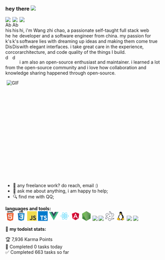 ### hey there <img src="https://media.giphy.com/media/hvRJCLFzcasrR4ia7z/giphy.gif" width="25px">
<a href="https://segmentfault.com/u/wangzc996" traget='_blank'>
  <img align="left" alt="Abhishek's Discord" width="22px" src="https://avatar-static.segmentfault.com/115/426/1154267036-5de60e2b2d436_huge256" />
</a>
<a href="https://wangzc.wang/tools/" traget='_blank'>
  <img align="left" alt="Abhishek's Discord" width="22px" src="https://wangzc.wang/tools/logo.png" />
</a>

![](https://visitor-badge.glitch.me/badge?page_id=wzc570738205.wzc570738205)




hi, i'm Wang zhi chao, a passionate self-taught full stack web developer and a software engineer from china. my passion for software lies with dreaming up ideas and making them come true with elegant interfaces. i take great care in the experience, architecture, and code quality of the things I build.

i am also an open-source enthusiast and maintainer. i learned a lot from the open-source community and i love how collaboration and knowledge sharing happened through open-source.


  <img align="right" alt="GIF" src="https://github.com/abhisheknaiidu/abhisheknaiidu/blob/master/code.gif?raw=true" width="500" height="320" />
  
- 💼 any freelance work? do reach, <a target="_blank" href="http://mail.qq.com/cgi-bin/qm_share?t=qm_mailme&email=xrG8pf-z9vH3-4a3t_ilqas" style="text-decoration:none;">email</a> :)
- 💬 ask me about anything, i am happy to help;
- 🔍 find me with <a target="_blank" href="https://jq.qq.com/?_wv=1027&k=55bQp1O" style="text-decoration:none;">QQ</a>;

**languages and tools:**  
<code><img height="30" src="https://raw.githubusercontent.com/github/explore/80688e429a7d4ef2fca1e82350fe8e3517d3494d/topics/html/html.png"></code>
<code><img height="30" src="https://raw.githubusercontent.com/github/explore/80688e429a7d4ef2fca1e82350fe8e3517d3494d/topics/css/css.png"></code>
<code><img height="30" src="https://raw.githubusercontent.com/github/explore/80688e429a7d4ef2fca1e82350fe8e3517d3494d/topics/javascript/javascript.png"></code>
<code><img height="30" src="https://raw.githubusercontent.com/github/explore/80688e429a7d4ef2fca1e82350fe8e3517d3494d/topics/typescript/typescript.png"></code>
<code><img height="30" src="https://raw.githubusercontent.com/github/explore/80688e429a7d4ef2fca1e82350fe8e3517d3494d/topics/vue/vue.png"></code>
<code><img height="30" src="https://raw.githubusercontent.com/github/explore/80688e429a7d4ef2fca1e82350fe8e3517d3494d/topics/react/react.png"></code>
<code><img height="30" src="https://raw.githubusercontent.com/github/explore/5c058a388828bb5fde0bcafd4bc867b5bb3f26f3/topics/angular/angular.png"></code>
<code><img height="30" src="https://raw.githubusercontent.com/github/explore/80688e429a7d4ef2fca1e82350fe8e3517d3494d/topics/nodejs/nodejs.png"></code>
<code><img height="30" src="https://gitee.com/Wzhichao/img/raw/master/uPic/MTetIk29%20.jpg"></code>
<code><img height="30" src="https://gitee.com/Wzhichao/img/raw/master/uPic/xNUCRE58%20.jpg"></code>
<code><img height="30" src="https://raw.githubusercontent.com/github/explore/80688e429a7d4ef2fca1e82350fe8e3517d3494d/topics/electron/electron.png"></code>
<code><img height="30" src="https://raw.githubusercontent.com/github/explore/80688e429a7d4ef2fca1e82350fe8e3517d3494d/topics/linux/linux.png"></code>
<code><img height="30" src="https://gitee.com/Wzhichao/img/raw/master/uPic/4LNcwR12%20.png"></code>
<code><img height="30" src="https://gitee.com/Wzhichao/img/raw/master/uPic/47EXCZ04%20.jpg"></code>

🚧 **my todoist stats:**
<!-- TODO-IST:START -->
🏆  7,936 Karma Points           
🌸  Completed 0 tasks today           
✅  Completed 663 tasks so far           
<!-- TODO-IST:END -->

<!--
📈 my github stats

<p align="center"> <img src="https://github-readme-stats.vercel.app/api?username=wzc570738205&show_icons=true&theme=gotham" alt="wzc570738205" />

-->


